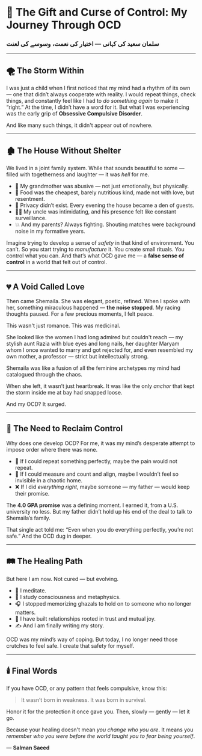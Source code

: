 # 🧠 The Gift and Curse of Control: My Journey Through OCD

### سلمان سعید کی کہانی — اختیار کی نعمت، وسوسے کی لعنت

---

## 🌪️ The Storm Within

I was just a child when I first noticed that my mind had a rhythm of its own — one that didn’t always cooperate with reality. I would repeat things, check things, and constantly feel like I had to _do something again_ to make it “right.” At the time, I didn’t have a word for it. But what I was experiencing was the early grip of **Obsessive Compulsive Disorder**.

And like many such things, it didn't appear out of nowhere.

---

## 🏚️ The House Without Shelter

We lived in a joint family system. While that sounds beautiful to some — filled with togetherness and laughter — it was _hell_ for me.

- 👵 My grandmother was abusive — not just emotionally, but physically.
- 🍞 Food was the cheapest, barely nutritious kind, made not with love, but resentment.
- 🚪 Privacy didn’t exist. Every evening the house became a den of guests.
- 👨‍👦 My uncle was intimidating, and his presence felt like constant surveillance.
- 💥 And my parents? Always fighting. Shouting matches were background noise in my formative years.

Imagine trying to develop a sense of _safety_ in that kind of environment. You can’t. So you start trying to _manufacture_ it. You create small rituals. You control what you can. And that’s what OCD gave me — a **false sense of control** in a world that felt out of control.

---

## 💔 A Void Called Love

Then came Shemaila. She was elegant, poetic, refined. When I spoke with her, something miraculous happened — **the noise stopped**. My racing thoughts paused. For a few precious moments, I felt peace.

This wasn't just romance. This was medicinal.

She looked like the women I had long admired but couldn't reach — my stylish aunt Razia with blue eyes and long nails, her daughter Maryam whom I once wanted to marry and got rejected for, and even resembled my own mother, a professor — strict but intellectually strong.

Shemaila was like a fusion of all the feminine archetypes my mind had catalogued through the chaos.

When she left, it wasn’t just heartbreak. It was like the only _anchor_ that kept the storm inside me at bay had snapped loose.

And my OCD? It surged.

---

## 🧬 The Need to Reclaim Control

Why does one develop OCD? For me, it was my mind’s desperate attempt to impose order where there was none.

- 🔁 If I could repeat something perfectly, maybe the pain would not repeat.
- 📏 If I could measure and count and align, maybe I wouldn’t feel so invisible in a chaotic home.
- ❌ If I did _everything right_, maybe someone — my father — would keep their promise.

The **4.0 GPA promise** was a defining moment. I earned it, from a U.S. university no less. But my father didn’t hold up his end of the deal to talk to Shemaila’s family.

That single act told me: “Even when you do everything perfectly, you’re not safe.”
And the OCD dug in deeper.

---

## 🛤️ The Healing Path

But here I am now. Not cured — but evolving.

- 🧘 I meditate.
- 🌌 I study consciousness and metaphysics.
- 🎧 I stopped memorizing ghazals to hold on to someone who no longer matters.
- 🤝 I have built relationships rooted in trust and mutual joy.
- ✍️ And I am finally writing my story.

OCD was my mind’s way of coping. But today, I no longer need those crutches to feel safe. I create that safety for myself.

---

## 🕯️ Final Words

If you have OCD, or any pattern that feels compulsive, know this:

> It wasn’t born in weakness. It was born in survival.

Honor it for the protection it once gave you. Then, slowly — gently — let it go.

Because your healing doesn't mean _you change who you are_.
It means you _remember who you were before the world taught you to fear being yourself_.

— **Salman Saeed**

